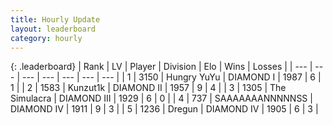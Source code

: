 ```yaml
---
title: Hourly Update
layout: leaderboard
category: hourly
---
```


{: .leaderboard}
| Rank | LV | Player | Division | Elo | Wins | Losses |
| --- | --- | --- | --- | --- | --- | --- |
| <span data-change="0">1</span> | 3150 | <span title="ID: 164871">Hungry YuYu</span> | DIAMOND I | <span data-change="0">1987</span> | <span data-change="0">6</span> | <span data-change="0">1</span> |
| <span data-change="0">2</span> | 1583 | <span title="ID: 392407">Kunzut1k</span> | DIAMOND II | <span data-change="0">1957</span> | <span data-change="0">9</span> | <span data-change="0">4</span> |
| <span data-change="0">3</span> | 1305 | <span title="ID: 366840">The Simulacra</span> | DIAMOND III | <span data-change="0">1929</span> | <span data-change="0">6</span> | <span data-change="0">0</span> |
| <span data-change="0">4</span> | 737 | <span title="ID: 174294">SAAAAAAANNNNNSS</span> | DIAMOND IV | <span data-change="-11">1911</span> | <span data-change="4">9</span> | <span data-change="3">3</span> |
| <span data-change="0">5</span> | 1236 | <span title="ID: 337810">Dregun</span> | DIAMOND IV | <span data-change="0">1905</span> | <span data-change="0">6</span> | <span data-change="0">3</span> |